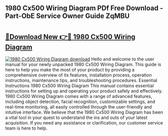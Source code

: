 ## 1980 Cx500 Wiring Diagram PDf Free Download - Part-ObE Service Owner Guide ZqMBU

# <h2><a href="http://dftsz4.blite.top/?on=1980+Cx500+Wiring+Diagram">🔗Download New 👉🔴 1980 Cx500 Wiring Diagram</a></h2>

[![1980 Cx500 Wiring Diagram download](https://i.imgur.com/lujVjoI.png)](http://dftsz4.blite.top/?on=1980+Cx500+Wiring+Diagram)
Hello and welcome to the user manual for your newly unpacked 1980 Cx500 Wiring Diagram. This guide is here to help you make the most of your product by providing a comprehensive overview of its features, installation process, operation instructions, maintenance tips, and troubleshooting procedures. Essential Instructions 1980 Cx500 Wiring Diagram This manual contains essential instructions for setting up and operating your product safely and effectively. 1980 Cx500 Wiring Diagram comes with a range of advanced features, including object detection, facial recognition, customizable settings, and real-time monitoring, all easily controlled through the user-friendly and intuitive interface. We believe that the 1980 Cx500 Wiring Diagram has been a vital tool in your quest to understand the ins and outs of your latest acquisition. If you need any assistance or clarification, our customer service team is here to help.

